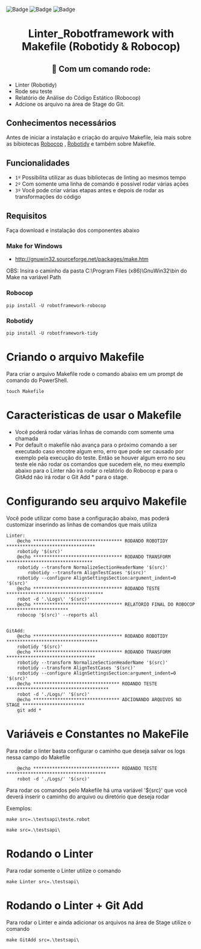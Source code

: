![Badge](https://img.shields.io/github/issues/tgskyline/Linter-Robotframework)  ![Badge](https://img.shields.io/github/forks/tgskyline/Linter-Robotframework)  ![Badge](https://img.shields.io/github/stars/tgskyline/Linter-Robotframework)
<h1 align="center"> Linter_Robotframework with <br/> Makefile (Robotidy & Robocop)</h1>

<h2> <p align="center">🤖 Com um comando rode:</p> </h1>

- Linter (Robotidy) 
- Rode seu teste 
- Relatório de Análise do Código Estático (Robocop) 
- Adcione os arquivo na área de Stage do Git.

## Conhecimentos necessários

Antes de iniciar a instalação e criação do arquivo Makefile, leia mais sobre as bibiotecas [Robocop](https://github.com/MarketSquare/robotframework-robocop) , [Robotidy](https://github.com/MarketSquare/robotframework-tidy) e também sobre Makefile.

## Funcionalidades

- `1º` Possibilita utilizar as duas bibliotecas de linting ao mesmos tempo
- `2º` Com somente uma linha de comando é possível rodar várias ações 
- `3º` Você pode criar várias etapas antes e depois de rodar as transformações do código

## Requisitos

Faça download e instalação dos componentes abaixo

### Make for Windows

- http://gnuwin32.sourceforge.net/packages/make.htm

OBS: Insira o caminho da pasta C:\Program Files (x86)\GnuWin32\bin do Make na variável Path

### Robocop

    pip install -U robotframework-robocop

### Robotidy

    pip install -U robotframework-tidy

# Criando o arquivo Makefile

 Para criar o arquivo Makefile rode o comando abaixo em um prompt de comando do PowerShell.

    touch Makefile

# Caracteristicas de usar o Makefile

-   Você poderá rodar várias linhas de comando com somente uma chamada
-   Por default o makefile não avança para o próximo comando a ser executado caso encotre algum erro, erro que pode ser causado por exemplo pela execução do teste. Então se houver algum erro no seu teste ele não rodar os comandos que sucedem ele, no meu exemplo abaixo para o Linter não irá rodar o relatório do Robocop e para o GitAdd não irá rodar o Git Add * para o stage.

# Configurando seu arquivo Makefile

Você pode utilizar como base a configuração abaixo, mas poderá customizar inserindo as linhas de comandos que mais utiliza

    Linter: 
	    @echo ********************************* RODANDO ROBOTIDY *********************************
	    robotidy '$(src)'
	    @echo ********************************* RODANDO TRANSFORM ********************************
	    robotidy --transform NormalizeSectionHeaderName '$(src)'
            robotidy --transform AlignTestCases '$(src)'
	    robotidy --configure AlignSettingsSection:argument_indent=0 '$(src)'
	    @echo ********************************* RODANDO TESTE ************************************
	    robot -d '.\Logs\' '$(src)'	
	    @echo ********************************* RELATORIO FINAL DO ROBOCOP ***********************
	    robocop '$(src)' --reports all


    GitAdd:
	    @echo ********************************* RODANDO ROBOTIDY **********************************
	    robotidy '$(src)'
	    @echo ********************************* RODANDO TRANSFORM *********************************
	    robotidy --transform NormalizeSectionHeaderName '$(src)'
	    robotidy --transform AlignTestCases '$(src)'
	    robotidy --configure AlignSettingsSection:argument_indent=0 '$(src)'
	    @echo ******************************** RODANDO TESTE **************************************
	    robot -d './Logs/' '$(src)'	
	    @echo ******************************** ADCIONANDO ARQUIVOS NO STAGE ***********************
	    git add *

# Variáveis e Constantes no MakeFile

Para rodar o linter basta configurar o caminho que deseja salvar os logs nessa campo do Makefile

	    @echo ******************************** RODANDO TESTE *************************************
	    robot -d './Logs/' '$(src)'	
	    
Para rodar os comandos pelo Makefile há uma variável '${src}' que você deverá inserir o caminho do arquivo ou diretório que deseja rodar

Exemplos:

    make src=.\testsapi\teste.robot
</d>

    make src=.\testsapi\
# Rodando o Linter

Para rodar somente o Linter utilize o comando 

    make Linter src=.\testsapi\

# Rodando o Linter + Git Add

Para rodar o Linter e ainda adicionar os arquivos na área de Stage utilize o comando

    make GitAdd src=.\testsapi\



